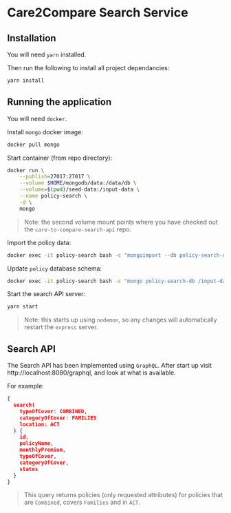 # Care2Compare Search Service

## Installation

You will need `yarn` installed.

Then run the following to install all project dependancies:
```bash
yarn install
```

## Running the application

You will need `docker`.

Install `mongo` docker image:
```bash
docker pull mongo
```

Start container (from repo directory):
```bash
docker run \
    --publish=27017:27017 \
    --volume $HOME/mongodb/data:/data/db \
    --volume=$(pwd)/seed-data:/input-data \
    --name policy-search \
    -d \
    mongo
```

> Note: the second volume mount points where you have checked out the `care-to-compare-search-api` repo.

Import the policy data:
```bash
docker exec -it policy-search bash -c "mongoimport --db policy-search-db --collection policies --type json --file /input-data/policies.json --jsonArray"
```

Update `policy` database schema:
```bash
docker exec -it policy-search bash -c "mongo policy-search-db /input-data/update-schema.js"
```

Start the search API server:
```bash
yarn start
```
> Note: this starts up using `nodemon`, so any changes will automatically restart the `express` server.

## Search API
The Search API has been implemented using `GraphQL`. After start up visit http://localhost:8080/graphql, and look at what is available.

For example:
```json
{
  search(
    typeOfCover: COMBINED,
    categoryOfCover: FAMILIES
    location: ACT
  ) {
    id,
    policyName,
    monthlyPremium,
    typeOfCover,
    categoryOfCover,
    states
  }
}
```
> This query returns policies (only requested attributes) for policies that are `Combined`, covers `Families` and in `ACT`.
